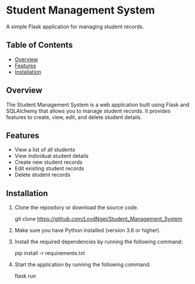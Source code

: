 # Student Management System

A simple Flask application for managing student records.

## Table of Contents
- [Overview](#overview)
- [Features](#features)
- [Installation](#installation)

## Overview
The Student Management System is a web application built using Flask and SQLAlchemy that allows you to manage student records. It provides features to create, view, edit, and delete student details.

## Features
- View a list of all students
- View individual student details
- Create new student records
- Edit existing student records
- Delete student records

## Installation
1. Clone the repository or download the source code.

    git clone https://github.com/LoydNgei/Student_Management_System

2. Make sure you have Python installed (version 3.6 or higher).

3. Install the required dependencies by running the following command:

    pip install -r requirements.txt

4. Start the application by running the following command:

    flask run


